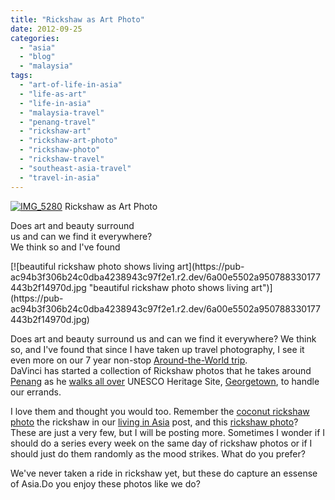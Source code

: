 ```yaml
---
title: "Rickshaw as Art Photo"
date: 2012-09-25
categories: 
  - "asia"
  - "blog"
  - "malaysia"
tags: 
  - "art-of-life-in-asia"
  - "life-as-art"
  - "life-in-asia"
  - "malaysia-travel"
  - "penang-travel"
  - "rickshaw-art"
  - "rickshaw-art-photo"
  - "rickshaw-photo"
  - "rickshaw-travel"
  - "southeast-asia-travel"
  - "travel-in-asia"
---
```


[![IMG_5280](https://pub-ac94b3f306b24c0dba4238943c97f2e1.r2.dev/6a00e5502a95078833017617549be9970c.jpg "IMG_5280")](https://pub-ac94b3f306b24c0dba4238943c97f2e1.r2.dev/6a00e5502a95078833017617549be9970c.jpg) Rickshaw as Art Photo  
  
Does art and beauty surround  
us and can we find it everywhere?  
We think so and I've found

<!--more--> [![beautiful rickshaw photo shows living art](https://pub-ac94b3f306b24c0dba4238943c97f2e1.r2.dev/6a00e5502a950788330177443b2f14970d.jpg "beautiful rickshaw photo shows living art")](https://pub-ac94b3f306b24c0dba4238943c97f2e1.r2.dev/6a00e5502a950788330177443b2f14970d.jpg)

Does art and beauty surround us and can we find it everywhere? We think so, and I've found that since I have taken up travel photography, I see it even more on our 7 year non-stop [Around-the-World trip](http://soultravelers3new.local/2012/01/amazing-family-world-tour.html "around-the-world trip family").  
DaVinci has started a collection of Rickshaw photos that he takes around [Penang](http://soultravelers3new.local/2012/03/finding-a-vacation-rental-apartment-in-penang-2.html "Penang rental") as he [walks all over](http://soultravelers3new.local/2012/08/walking-in-asia.html "walking all over Asia") UNESCO Heritage Site, [Georgetown](http://soultravelers3new.local/2011/02/20-stunning-photos-chinese-new-year-georgetown-penang.html "Georgetown, Penang Unesco heritage site"), to handle our errands.  
  
I love them and thought you would too. Remember the [coconut rickshaw photo](http://soultravelers3new.local/2012/08/awesome-asian-coconut-rickshaw-photo.html "coconut rickshaw photo") the rickshaw in our [living in Asia](http://soultravelers3new.local/2012/05/living-in-asia.html "living in Asia") post, and this [rickshaw photo](http://soultravelers3new.local/2011/01/family-travel-asia-photo-georgetown-malaysia.html "rickshaw photo")? These are just a very few, but I will be posting more. Sometimes I wonder if I should do a series every week on the same day of rickshaw photos or if I should just do them randomly as the mood strikes. What do you prefer?  
  
We've never taken a ride in rickshaw yet, but these do capture an essense of Asia.Do you enjoy these photos like we do?
